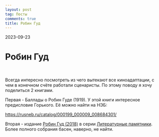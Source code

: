 ```yaml
---
layout: post
tag: Посты
comments: true
title: Робин Гуд
---
```


2023-09-23

# Робин Гуд
<br>

Всегда интересно посмотреть из чего вытекают все киноадаптации, с чем в конечном счёте работали сценаристы. По этому поводу я хочу поделиться 2 книгами.

Первая - Баллады о Робин Гуде (1919). У этой книги интересное предисловие Горького. Её можно найти на НЭБ:

<https://rusneb.ru/catalog/000199_000009_008684301/>

Вторая - издание [Робин Гуд (2018)](https://rutracker.org/forum/viewtopic.php?t=5757074) в серии [Литературные памятники](https://rutracker.org/forum/viewtopic.php?t=4767886). Более полного собрания басен, наверно, не найти.